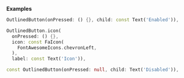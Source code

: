 **Examples**

```dart
OutlinedButton(onPressed: () {}, child: const Text('Enabled')),
```

```dart
OutlinedButton.icon(
  onPressed: () {},
  icon: const FaIcon(
    FontAwesomeIcons.chevronLeft,
  ),
  label: const Text('Icon')),
```

```dart
const OutlinedButton(onPressed: null, child: Text('Disabled')),
```
